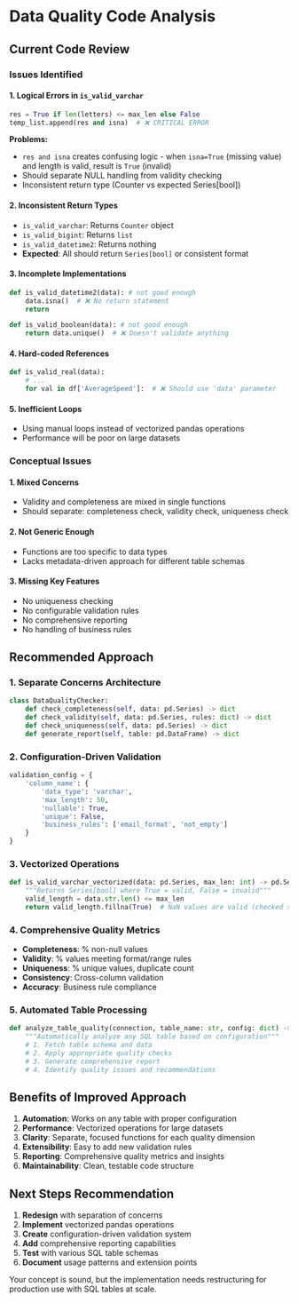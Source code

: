 # Data Quality Code Analysis

## Current Code Review

### Issues Identified

#### 1. **Logical Errors in `is_valid_varchar`**
```python
res = True if len(letters) <= max_len else False
temp_list.append(res and isna)  # ❌ CRITICAL ERROR
```
**Problems:**
- `res and isna` creates confusing logic - when `isna=True` (missing value) and length is valid, result is `True` (invalid)
- Should separate NULL handling from validity checking
- Inconsistent return type (Counter vs expected Series[bool])

#### 2. **Inconsistent Return Types**
- `is_valid_varchar`: Returns `Counter` object
- `is_valid_bigint`: Returns `list`
- `is_valid_datetime2`: Returns nothing
- **Expected**: All should return `Series[bool]` or consistent format

#### 3. **Incomplete Implementations**
```python
def is_valid_datetime2(data): # not good enough
    data.isna()  # ❌ No return statement
    return 

def is_valid_boolean(data): # not good enough
    return data.unique()  # ❌ Doesn't validate anything
```

#### 4. **Hard-coded References**
```python
def is_valid_real(data):
    # ...
    for val in df['AverageSpeed']:  # ❌ Should use 'data' parameter
```

#### 5. **Inefficient Loops**
- Using manual loops instead of vectorized pandas operations
- Performance will be poor on large datasets

### Conceptual Issues

#### 1. **Mixed Concerns**
- Validity and completeness are mixed in single functions
- Should separate: completeness check, validity check, uniqueness check

#### 2. **Not Generic Enough**
- Functions are too specific to data types
- Lacks metadata-driven approach for different table schemas

#### 3. **Missing Key Features**
- No uniqueness checking
- No configurable validation rules
- No comprehensive reporting
- No handling of business rules

## Recommended Approach

### 1. **Separate Concerns Architecture**
```python
class DataQualityChecker:
    def check_completeness(self, data: pd.Series) -> dict
    def check_validity(self, data: pd.Series, rules: dict) -> dict  
    def check_uniqueness(self, data: pd.Series) -> dict
    def generate_report(self, table: pd.DataFrame) -> dict
```

### 2. **Configuration-Driven Validation**
```python
validation_config = {
    'column_name': {
        'data_type': 'varchar',
        'max_length': 50,
        'nullable': True,
        'unique': False,
        'business_rules': ['email_format', 'not_empty']
    }
}
```

### 3. **Vectorized Operations**
```python
def is_valid_varchar_vectorized(data: pd.Series, max_len: int) -> pd.Series:
    """Returns Series[bool] where True = valid, False = invalid"""
    valid_length = data.str.len() <= max_len
    return valid_length.fillna(True)  # NaN values are valid (checked separately)
```

### 4. **Comprehensive Quality Metrics**
- **Completeness**: % non-null values
- **Validity**: % values meeting format/range rules  
- **Uniqueness**: % unique values, duplicate count
- **Consistency**: Cross-column validation
- **Accuracy**: Business rule compliance

### 5. **Automated Table Processing**
```python
def analyze_table_quality(connection, table_name: str, config: dict) -> dict:
    """Automatically analyze any SQL table based on configuration"""
    # 1. Fetch table schema and data
    # 2. Apply appropriate quality checks
    # 3. Generate comprehensive report
    # 4. Identify quality issues and recommendations
```

## Benefits of Improved Approach

1. **Automation**: Works on any table with proper configuration
2. **Performance**: Vectorized operations for large datasets  
3. **Clarity**: Separate, focused functions for each quality dimension
4. **Extensibility**: Easy to add new validation rules
5. **Reporting**: Comprehensive quality metrics and insights
6. **Maintainability**: Clean, testable code structure

## Next Steps Recommendation

1. **Redesign** with separation of concerns
2. **Implement** vectorized pandas operations
3. **Create** configuration-driven validation system
4. **Add** comprehensive reporting capabilities
5. **Test** with various SQL table schemas
6. **Document** usage patterns and extension points

Your concept is sound, but the implementation needs restructuring for production use with SQL tables at scale.